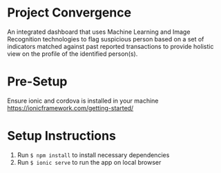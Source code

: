 # Project Convergence
An integrated dashboard that uses Machine Learning and Image Recognition technologies to flag suspicious person based on a set of indicators matched against past reported transactions to provide holistic view on the profile of the identified person(s).

# Pre-Setup
Ensure ionic and cordova is installed in your machine https://ionicframework.com/getting-started/

# Setup Instructions
1. Run `$ npm install` to install necessary dependencies
2. Run `$ ionic serve` to run the app on local browser

